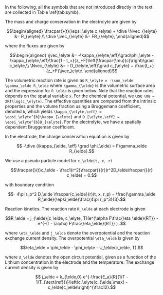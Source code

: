 In the following, all the symbols that are not introduced directly in the text are collected in Table \ref{tab:symb}.

The mass and charge conservation in the electrolyte are given by
```math
\begin{aligned}
  \fracpar{}{t}(\epsi_\elyte c_\elyte) + \dive \Nvec_{\elyte} &=  R_{\elyte},\\
  \dive \jvec_{\elyte} &= FR_{\elyte},
\end{aligned}
```
where the fluxes are given by
```math
\begin{aligned}
  \jvec_\elyte   &= -\kappa_{\elyte,\eff}\grad\phi_\elyte - \kappa_{\elyte,\eff}\frac{1 - t_+}{z_+F}\left(\fracpar{\mu}{c}\right)\grad c_\elyte,\\
  \Nvec_{\elyte} &= - D_{\elyte,\eff}\grad c_{\elyte} + \frac{t_+}{z_+F}\jvec_\elyte.
\end{aligned}
```
The volumetric reaction rate is given as ``R_\elyte = -\sum_\elde \gamma_\elde R_\elde`` where ``\gamma_{\elde}`` is the volumetric surface area and the expression for ``R_\elde`` is given below. Note that the reaction rates depends on the spatial variable ``x``. For the chemical potential, we use ``\mu = 2RT\log(c_\elyte)``. The effective quantities are computed from the intrinsic properties and the volume fraction using a Bruggemann coefficient, denoted ``b``, which yields ``\kappa_{\elyte,\eff} = \epsi_\elyte^{b}\kappa_{\elyte}`` and ``D_{\elyte,\eff} = \epsi_\elyte^{b}D_{\elyte}``. For the electrolyte, we have a spatially dependent Bruggeman coefficient.

In the electrode, the charge conservation equation is given by
```math
  -\dive (\kappa_{\elde, \eff} \grad \phi_\elde) = F\gamma_\elde R_{\elde}.
```
We use a pseudo particle model for ``c_\elde(t, x, r)``
```math
\fracpar{}{t}c_\elde - \frac1{r^2}\fracpar{}{r}(r^2D_\elde\fracpar{}{r} c_\elde) = 0.
```
with boundary condition
```math
- 4\pi r_p^2 D_\elde \fracpar{c_\elde}{r}(t, x, r_p) = \frac{\gamma_\elde R_\elde}{\epsi_\elde}\frac{4\pi r_p^3}{3}.
```

Reaction kinetics. The reaction rate ``R_\elde`` at each electrode is given
```math
R_\elde = j_{\elde}(c_\elde, c_\elyte, T)(e^{\alpha F\frac{\eta_\elde}{RT}} - e^{-(1 - \alpha) F\frac{\eta_\elde}{RT}} ) .
```
where ``\eta_\elde`` and ``j_\elde`` denote the overpotential and the reaction exchange current density. The overpotential
``\eta_\elde`` is given by
```math
\eta_\elde = \phi_\elde - \phi_\elyte - U_\elde(c_\elde, T).
```
where ``U_\elde`` denotes the open circuit potential, given as a function of the Lithium concentration in the electrode
and the temperature.  The exchange current density is given by
```math
  j_\elde = k_{\elde,0} e^{-\frac{E_a}{R}(1/T - 1/T_{\text{ref}})}\left(c_\elyte(c_{\elde,\max} - c_\elde)c_\elde\right)^{\frac12}.
```
